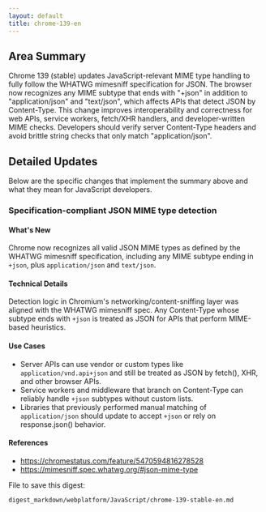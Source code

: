 ```yaml
---
layout: default
title: chrome-139-en
---
```


## Area Summary

Chrome 139 (stable) updates JavaScript-relevant MIME type handling to fully follow the WHATWG mimesniff specification for JSON. The browser now recognizes any MIME subtype that ends with "+json" in addition to "application/json" and "text/json", which affects APIs that detect JSON by Content-Type. This change improves interoperability and correctness for web APIs, service workers, fetch/XHR handlers, and developer-written MIME checks. Developers should verify server Content-Type headers and avoid brittle string checks that only match "application/json".

## Detailed Updates

Below are the specific changes that implement the summary above and what they mean for JavaScript developers.

### Specification-compliant JSON MIME type detection

#### What's New
Chrome now recognizes all valid JSON MIME types as defined by the WHATWG mimesniff specification, including any MIME subtype ending in `+json`, plus `application/json` and `text/json`.

#### Technical Details
Detection logic in Chromium's networking/content-sniffing layer was aligned with the WHATWG mimesniff spec. Any Content-Type whose subtype ends with `+json` is treated as JSON for APIs that perform MIME-based heuristics.

#### Use Cases
- Server APIs can use vendor or custom types like `application/vnd.api+json` and still be treated as JSON by fetch(), XHR, and other browser APIs.
- Service workers and middleware that branch on Content-Type can reliably handle `+json` subtypes without custom lists.
- Libraries that previously performed manual matching of `application/json` should update to accept `+json` or rely on response.json() behavior.

#### References
- https://chromestatus.com/feature/5470594816278528
- https://mimesniff.spec.whatwg.org/#json-mime-type

File to save this digest:
```text
digest_markdown/webplatform/JavaScript/chrome-139-stable-en.md
